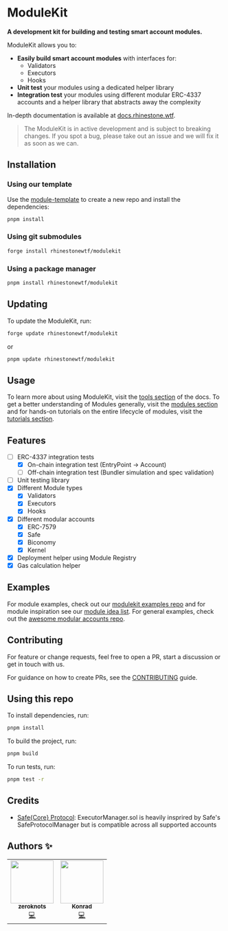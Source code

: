 # ModuleKit

**A development kit for building and testing smart account modules.**

ModuleKit allows you to:

- **Easily build smart account modules** with interfaces for:
  - Validators
  - Executors
  - Hooks
- **Unit test** your modules using a dedicated helper library
- **Integration test** your modules using different modular ERC-4337 accounts and a helper library that abstracts away the complexity

In-depth documentation is available at [docs.rhinestone.wtf](https://docs.rhinestone.wtf/modulekit/).

> The ModuleKit is in active development and is subject to breaking changes. If you spot a bug, please take out an issue and we will fix it as soon as we can.

## Installation

### Using our template

Use the [module-template](https://github.com/rhinestonewtf/module-template) to create a new repo and install the dependencies:

```bash
pnpm install
```

### Using git submodules

```bash
forge install rhinestonewtf/modulekit
```

### Using a package manager

```bash
pnpm install rhinestonewtf/modulekit
```

## Updating

To update the ModuleKit, run:

```bash
forge update rhinestonewtf/modulekit
```

or

```bash
pnpm update rhinestonewtf/modulekit
```

## Usage

To learn more about using ModuleKit, visit the [tools section](https://docs.rhinestone.wtf/modulekit/tools) of the docs. To get a better understanding of Modules generally, visit the [modules section](https://docs.rhinestone.wtf/modulekit/modules) and for hands-on tutorials on the entire lifecycle of modules, visit the [tutorials section](https://docs.rhinestone.wtf/tutorials).

## Features

- [ ] ERC-4337 integration tests
  - [x] On-chain integration test (EntryPoint -> Account)
  - [ ] Off-chain integration test (Bundler simulation and spec validation)
- [ ] Unit testing library
- [x] Different Module types
  - [x] Validators
  - [x] Executors
  - [x] Hooks
- [x] Different modular accounts
  - [x] ERC-7579
  - [x] Safe
  - [x] Biconomy
  - [x] Kernel
- [x] Deployment helper using Module Registry
- [x] Gas calculation helper

## Examples

For module examples, check out our [modulekit examples repo](https://github.com/rhinestonewtf/modulekit-examples) and for module inspiration see our [module idea list](https://rhinestone.notion.site/Module-ideas-for-product-inspo-338100a2c99540f490472b8aa839da11). For general examples, check out the [awesome modular accounts repo](https://github.com/rhinestonewtf/awesome-modular-accounts).

## Contributing

For feature or change requests, feel free to open a PR, start a discussion or get in touch with us.

For guidance on how to create PRs, see the [CONTRIBUTING](./CONTRIBUTING.md) guide.

## Using this repo

To install dependencies, run:

```bash
pnpm install
```

To build the project, run:

```bash
pnpm build
```

To run tests, run:

```bash
pnpm test -r
```

## Credits

- [Safe{Core} Protocol](https://github.com/safe-global/safe-core-protocol/): ExecutorManager.sol is heavily insprired by Safe's SafeProtocolManager but is compatible across all supported accounts

## Authors ✨

<!-- ALL-CONTRIBUTORS-LIST:START - Do not remove or modify this section -->
<!-- prettier-ignore-start -->
<!-- markdownlint-disable -->
<table>
  <tr>
    <td align="center"><a href="http://twitter.com/zeroknotsETH/"><img src="https://pbs.twimg.com/profile_images/1639062011387715590/bNmZ5Gpf_400x400.jpg" width="100px;" alt=""/><br /><sub><b>zeroknots</b></sub></a><br /><a href="https://github.com/rhinestonewtf/registry/commits?author=zeroknots" title="Code">💻</a></td>
    <td align="center"><a href="https://twitter.com/abstractooor"><img src="https://avatars.githubusercontent.com/u/26718079" width="100px;" alt=""/><br /><sub><b>Konrad</b></sub></a><br /><a href="https://github.com/rhinestonewtf/registry/commits?author=kopy-kat" title="Code">💻</a> </td>
    
  </tr>
</table>

